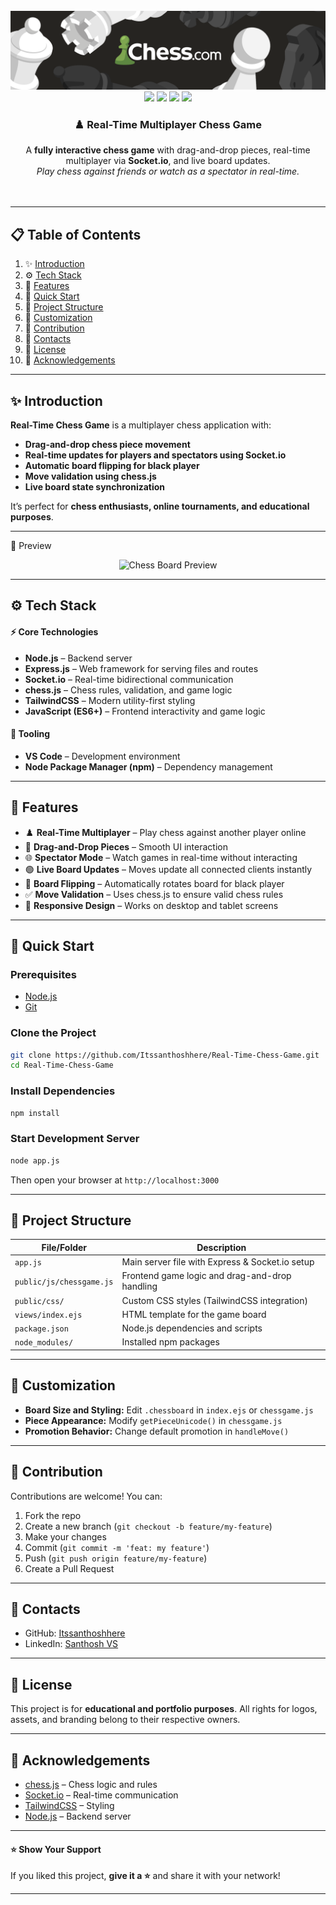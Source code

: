 <div align="center"> <br /> 
<a href="https://github.com/Itssanthoshhere/Real-Time-Chess-Game" target="_blank"> 
<img src="/assets/chessThumbnail.png" alt="Project Banner"> 
</a> <br /> 
<div>
<img src="https://img.shields.io/badge/-Node.js-339933?style=for-the-badge&logo=node.js&logoColor=white" />
<img src="https://img.shields.io/badge/-Socket.io-010101?style=for-the-badge&logo=socket.io&logoColor=white" />
<img src="https://img.shields.io/badge/-JavaScript-F7DF1E?style=for-the-badge&logo=javascript&logoColor=black" />
<img src="https://img.shields.io/badge/-TailwindCSS-38B2AC?style=for-the-badge&logo=tailwind-css&logoColor=white" />
</div>

<div align="center"> 
<h3>♟️ Real-Time Multiplayer Chess Game</h3> 
A <b>fully interactive chess game</b> with drag-and-drop pieces, real-time multiplayer via <b>Socket.io</b>, and live board updates. <br/>
<i>Play chess against friends or watch as a spectator in real-time.</i> 
</div> <br />

<!-- <a href="https://realtime-chess-demo.vercel.app/" target="_blank">
<img src="https://img.shields.io/badge/🚀%20Live%20Demo-brightgreen?style=for-the-badge&logo=vercel&logoColor=white" alt="Live Demo" />
</a>  -->
<br /> 
</div>

---

## 📋 Table of Contents

1. ✨ [Introduction](#introduction)
2. ⚙️ [Tech Stack](#tech-stack)
3. 🔋 [Features](#features)
4. 🤸 [Quick Start](#quick-start)
5. 🧱 [Project Structure](#project-structure)
6. 📝 [Customization](#customization)
7. 🤝 [Contribution](#contribution)
8. 🔗 [Contacts](#contacts)
9. 📄 [License](#license)
10. 🙏 [Acknowledgements](#acknowledgements)

---

## ✨ Introduction

**Real-Time Chess Game** is a multiplayer chess application with:

- **Drag-and-drop chess piece movement**
- **Real-time updates for players and spectators using Socket.io**
- **Automatic board flipping for black player**
- **Move validation using chess.js**
- **Live board state synchronization**

It’s perfect for **chess enthusiasts, online tournaments, and educational purposes**.

---

👀 Preview

<div align="center"> <img src="/assets/ChessPreview.mp4" alt="Chess Board Preview"/>  </div>


---

## ⚙️ Tech Stack

#### ⚡ Core Technologies

- **Node.js** – Backend server
- **Express.js** – Web framework for serving files and routes
- **Socket.io** – Real-time bidirectional communication
- **chess.js** – Chess rules, validation, and game logic
- **TailwindCSS** – Modern utility-first styling
- **JavaScript (ES6+)** – Frontend interactivity and game logic

#### 🧹 Tooling

- **VS Code** – Development environment
- **Node Package Manager (npm)** – Dependency management

---

## 🔋 Features

- ♟️ **Real-Time Multiplayer** – Play chess against another player online
- 🔄 **Drag-and-Drop Pieces** – Smooth UI interaction
- 🌐 **Spectator Mode** – Watch games in real-time without interacting
- 🟢 **Live Board Updates** – Moves update all connected clients instantly
- 🔄 **Board Flipping** – Automatically rotates board for black player
- ✅ **Move Validation** – Uses chess.js to ensure valid chess rules
- 📱 **Responsive Design** – Works on desktop and tablet screens

---

## 🤸 Quick Start

### Prerequisites

- [Node.js](https://nodejs.org/)
- [Git](https://git-scm.com/)

### Clone the Project

```bash
git clone https://github.com/Itssanthoshhere/Real-Time-Chess-Game.git
cd Real-Time-Chess-Game
```

### Install Dependencies

```bash
npm install
```

### Start Development Server

```bash
node app.js
```

Then open your browser at `http://localhost:3000`

---

## 🧱 Project Structure

| File/Folder              | Description                                     |
| ------------------------ | ----------------------------------------------- |
| `app.js`                 | Main server file with Express & Socket.io setup |
| `public/js/chessgame.js` | Frontend game logic and drag-and-drop handling  |
| `public/css/`            | Custom CSS styles (TailwindCSS integration)     |
| `views/index.ejs`        | HTML template for the game board                |
| `package.json`           | Node.js dependencies and scripts                |
| `node_modules/`          | Installed npm packages                          |

---

## 📝 Customization

- **Board Size and Styling:** Edit `.chessboard` in `index.ejs` or `chessgame.js`
- **Piece Appearance:** Modify `getPieceUnicode()` in `chessgame.js`
- **Promotion Behavior:** Change default promotion in `handleMove()`

---

## 🤝 Contribution

Contributions are welcome! You can:

1. Fork the repo
2. Create a new branch (`git checkout -b feature/my-feature`)
3. Make your changes
4. Commit (`git commit -m 'feat: my feature'`)
5. Push (`git push origin feature/my-feature`)
6. Create a Pull Request

---

## 🔗 Contacts

- GitHub: [Itssanthoshhere](https://github.com/Itssanthoshhere)
- LinkedIn: [Santhosh VS](https://www.linkedin.com/in/thesanthoshvs/)

---

## 📄 License

This project is for **educational and portfolio purposes**.
All rights for logos, assets, and branding belong to their respective owners.

---

## 🙏 Acknowledgements

- [chess.js](https://github.com/jhlywa/chess.js/) – Chess logic and rules
- [Socket.io](https://socket.io/) – Real-time communication
- [TailwindCSS](https://tailwindcss.com/) – Styling
- [Node.js](https://nodejs.org/) – Backend server

---

#### ⭐ Show Your Support

If you liked this project, **give it a ⭐** and share it with your network!

---
